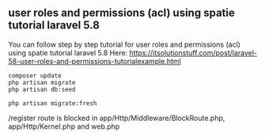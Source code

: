 ## user roles and permissions (acl) using spatie tutorial laravel 5.8

You can follow step by step tutorial for user roles and permissions (acl) using spatie tutorial laravel 5.8 Here: https://itsolutionstuff.com/post/laravel-58-user-roles-and-permissions-tutorialexample.html

```
composer update
php artisan migrate
php artisan db:seed
```

```
php artisan migrate:fresh
```
/register route is blocked in app/Http/Middleware/BlockRoute.php, app/Http/Kernel.php and web.php
